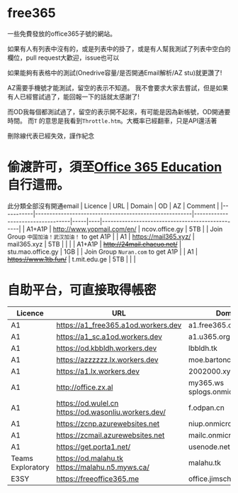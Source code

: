 # free365

一些免費發放的office365子號的網站。

如果有人有列表中沒有的，或是列表中的掛了，或是有人幫我測試了列表中空白的欄位，pull request大歡迎，issue也可以

如果能夠有表格中的測試(Onedrive容量/是否開通Email解析/AZ stu)就更讚了!

AZ需要手機號才能測試，留空的表示不知道。
我不會要求大家去嘗試，但是如果有人已經嘗試過了，能回報一下的話就太感謝了!

而OD我每個都測試過了，留空的表示開不起來，有可能是因為新帳號，OD開通要時間。
而```T``` 的意思是我看到```Throttle.htm```。大概率已經翻車，只是API還活著

刪除線代表已經失效，謹作紀念

偷渡許可，須至[Office 365 Education](https://products.office.com/en-us/student?tab=students)自行這冊。
===
此分類全部沒有開通email
| Licence   | URL                                                   | Domain                           | OD  | AZ | Comment                                         |
|-----------|-------------------------------------------------------|----------------------------------|-----|----|-------------------------------------------------|
| A1+A1P    | http://www.yopmail.com/en/                            | ncov.office.gy                   | 5TB |    | Join Group ```中国加油！武汉加油！``` to get A1P  |
| A1        | https://mail365.xyz/                                  | mail365.xyz                      | 5TB |    |                                                 |
| A1+A1P    | ~~http://24mail.chacuo.net/~~                         | stu.mao.office.gy                | 1GB |    | Join Group ```Nuran.com``` to get A1P           |
| A1        | ~~https://www.1tb.fun/~~                              | t.mit.edu.ge                     | 5TB |    |                                                 |


自助平台，可直接取得帳密
===

| Licence           | URL                                                   | Domain                           | OD  | Mail | AZ | Comment                           |
|-------------------|-------------------------------------------------------|----------------------------------|-----|------|----|-----------------------------------|
| A1                | https://a1_free365.a1od.workers.dev                   | a1.free365.org                   | 5TB | X    |    |                                   |
| A1                | https://a1_sc.a1od.workers.dev                        | a1.u365.org                      | 5TB | X    |    |                                   |
| A1                | https://od.kbbldh.workers.dev                         | lbbldh.tk                        | 5TB | X    |    |                                   |
| A1                | https://azzzzzz.lx.workers.dev                        | moe.bartonclough.co.uk           | 1TB | O    | O  |                                   |
| A1                | https://a1.lx.workers.dev                             | 2002000.xyz                      | 5TB | X    | X  |                                   |
| A1                | http://office.zx.al                                   | my365.ws  splogs.onmicrosoft.com | T   | O    |    |                                   |
| A1                | https://od.wulel.cn  https://od.wasonliu.workers.dev/ | f.odpan.cn                       | 5TB | X    |    |                                   |
| A1                | https://zcnp.azurewebsites.net                        | niup.onmicrosoft.com             | T   | O    | X  |                                   |
| A1                | https://zcmail.azurewebsites.net                      | mailc.onmicrosoft.com            | T   | O    | X  |                                   |
| A1                | https://get.porta1.net/                               | usenode.net                      | 1TB | X    |    |                                   |
| Teams Exploratory | https://od.malahu.tk  https://malahu.n5.myws.ca/      | malahu.tk                        | 1TB | X    | X  |                                   |
| E3SY              | https://freeoffice365.me                              | office.jimschool.org             | 5TB | X    | X  |                                   |
